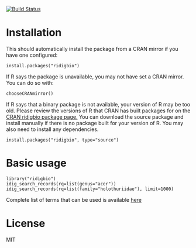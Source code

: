 [![Build Status](https://travis-ci.org/iDigBio/ridigbio.png?branch=master)](https://travis-ci.org/iDigBio/ridigbio)

# Installation

This should automatically install the package from a CRAN mirror if you have one configured:

    install.packages("ridigbio")
	
If R says the package is unavailable, you may not have set a CRAN mirror. You can do so with:

    chooseCRANmirror()
	
If R says that a binary package is not available, your version of R may be too old. Please 
review the versions of R that CRAN has built packages for on the [CRAN ridigbio package page.]( https://cran.r-project.org/package=ridigbio)
You can download the source package and install manually if there is no package built for 
your version of R. You may also need to install any dependencies.

    install.packages("ridigbio", type="source")

# Basic usage

    library("ridigbio")
    idig_search_records(rq=list(genus="acer"))
    idig_search_records(rq=list(family="holothuriidae"), limit=1000)

Complete list of terms that can be used is available [here](https://github.com/iDigBio/idigbio-search-api/wiki/Index-Fields#record-query-fields)

# License

MIT
